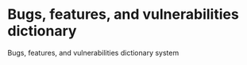 # Bugs, features, and vulnerabilities dictionary
Bugs, features, and vulnerabilities dictionary system
